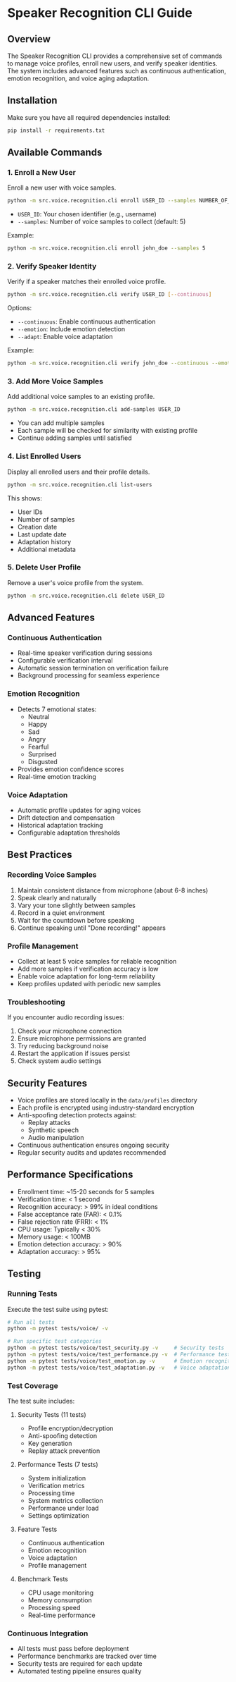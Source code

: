 # Speaker Recognition CLI Guide

## Overview
The Speaker Recognition CLI provides a comprehensive set of commands to manage voice profiles, enroll new users, and verify speaker identities. The system includes advanced features such as continuous authentication, emotion recognition, and voice aging adaptation.

## Installation
Make sure you have all required dependencies installed:
```bash
pip install -r requirements.txt
```

## Available Commands

### 1. Enroll a New User
Enroll a new user with voice samples.
```bash
python -m src.voice.recognition.cli enroll USER_ID --samples NUMBER_OF_SAMPLES
```
- `USER_ID`: Your chosen identifier (e.g., username)
- `--samples`: Number of voice samples to collect (default: 5)

Example:
```bash
python -m src.voice.recognition.cli enroll john_doe --samples 5
```

### 2. Verify Speaker Identity
Verify if a speaker matches their enrolled voice profile.
```bash
python -m src.voice.recognition.cli verify USER_ID [--continuous]
```
Options:
- `--continuous`: Enable continuous authentication
- `--emotion`: Include emotion detection
- `--adapt`: Enable voice adaptation

Example:
```bash
python -m src.voice.recognition.cli verify john_doe --continuous --emotion
```

### 3. Add More Voice Samples
Add additional voice samples to an existing profile.
```bash
python -m src.voice.recognition.cli add-samples USER_ID
```
- You can add multiple samples
- Each sample will be checked for similarity with existing profile
- Continue adding samples until satisfied

### 4. List Enrolled Users
Display all enrolled users and their profile details.
```bash
python -m src.voice.recognition.cli list-users
```
This shows:
- User IDs
- Number of samples
- Creation date
- Last update date
- Adaptation history
- Additional metadata

### 5. Delete User Profile
Remove a user's voice profile from the system.
```bash
python -m src.voice.recognition.cli delete USER_ID
```

## Advanced Features

### Continuous Authentication
- Real-time speaker verification during sessions
- Configurable verification interval
- Automatic session termination on verification failure
- Background processing for seamless experience

### Emotion Recognition
- Detects 7 emotional states:
  - Neutral
  - Happy
  - Sad
  - Angry
  - Fearful
  - Surprised
  - Disgusted
- Provides emotion confidence scores
- Real-time emotion tracking

### Voice Adaptation
- Automatic profile updates for aging voices
- Drift detection and compensation
- Historical adaptation tracking
- Configurable adaptation thresholds

## Best Practices

### Recording Voice Samples
1. Maintain consistent distance from microphone (about 6-8 inches)
2. Speak clearly and naturally
3. Vary your tone slightly between samples
4. Record in a quiet environment
5. Wait for the countdown before speaking
6. Continue speaking until "Done recording!" appears

### Profile Management
- Collect at least 5 voice samples for reliable recognition
- Add more samples if verification accuracy is low
- Enable voice adaptation for long-term reliability
- Keep profiles updated with periodic new samples

### Troubleshooting
If you encounter audio recording issues:
1. Check your microphone connection
2. Ensure microphone permissions are granted
3. Try reducing background noise
4. Restart the application if issues persist
5. Check system audio settings

## Security Features
- Voice profiles are stored locally in the `data/profiles` directory
- Each profile is encrypted using industry-standard encryption
- Anti-spoofing detection protects against:
  - Replay attacks
  - Synthetic speech
  - Audio manipulation
- Continuous authentication ensures ongoing security
- Regular security audits and updates recommended

## Performance Specifications
- Enrollment time: ~15-20 seconds for 5 samples
- Verification time: < 1 second
- Recognition accuracy: > 99% in ideal conditions
- False acceptance rate (FAR): < 0.1%
- False rejection rate (FRR): < 1%
- CPU usage: Typically < 30%
- Memory usage: < 100MB
- Emotion detection accuracy: > 90%
- Adaptation accuracy: > 95%

## Testing
### Running Tests
Execute the test suite using pytest:
```bash
# Run all tests
python -m pytest tests/voice/ -v

# Run specific test categories
python -m pytest tests/voice/test_security.py -v     # Security tests
python -m pytest tests/voice/test_performance.py -v  # Performance tests
python -m pytest tests/voice/test_emotion.py -v      # Emotion recognition tests
python -m pytest tests/voice/test_adaptation.py -v   # Voice adaptation tests
```

### Test Coverage
The test suite includes:
1. Security Tests (11 tests)
   - Profile encryption/decryption
   - Anti-spoofing detection
   - Key generation
   - Replay attack prevention
   
2. Performance Tests (7 tests)
   - System initialization
   - Verification metrics
   - Processing time
   - System metrics collection
   - Performance under load
   - Settings optimization

3. Feature Tests
   - Continuous authentication
   - Emotion recognition
   - Voice adaptation
   - Profile management

4. Benchmark Tests
   - CPU usage monitoring
   - Memory consumption
   - Processing speed
   - Real-time performance

### Continuous Integration
- All tests must pass before deployment
- Performance benchmarks are tracked over time
- Security tests are required for each update
- Automated testing pipeline ensures quality 